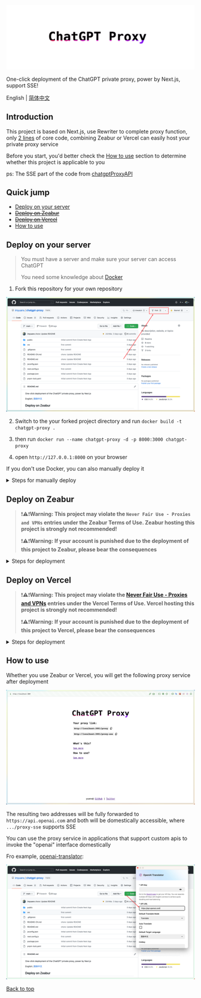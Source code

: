 ![Banner](./public/chatgpt-proxy-banner.png)

One-click deployment of the ChatGPT private proxy, power by Next.js, support SSE!

English | [简体中文](./README-CN.md)

## Introduction

This project is based on Next.js, use Rewriter to complete proxy function, only [2 lines](https://github.com/imyuanx/chatgpt-proxy/blob/main/next.config.js#L7-L8) of core code, combining Zeabur or Vercel can easily host your private proxy service

Before you start, you'd better check the [How to use](#how-to-use) section to determine whether this project is applicable to you

ps: The SSE part of the code from [chatgptProxyAPI](https://github.com/x-dr/chatgptProxyAPI)

## Quick jump

- [Deploy on your server](#deploy-on-your-server)
- ~~[Deploy on Zeabur](#deploy-on-zeabur)~~
- ~~[Deploy on Vercel](#deploy-on-vercel)~~
- [How to use](#how-to-use)

## Deploy on your server

> You must have a server and make sure your server can access ChatGPT
>
> You need some knowledge about [Docker](https://www.docker.com/)

1. Fork this repository for your own repository

<img width="600" src="public/frok.png" alt="fork" />

2. Switch to the your forked project directory and run `docker build -t chatgpt-proxy .`

3. then run `docker run --name chatgpt-proxy -d -p 8000:3000 chatgpt-proxy`

4. open `http://127.0.0.1:8000` on your browser

If you don't use Docker, you can also manually deploy it

<details>
<summary>Steps for manually deploy</summary>

> Your nodejs version needs to be greater than or equal to 14

#### 1. Pull this repo to the local

```bash
$ git pull https://github.com/imyuanx/chatgpt-proxy
$ cd chatgpt-proxy
```

#### 2. Installations

```bash
$ pnpm install
```

#### 3. Build

```bash
$ pnpm build
```

#### 4. Running Services

```bash
$ pnpm start
```

</details>

## Deploy on Zeabur

> ❗️⚠️❗️**Warning: This project may violate the `Never Fair Use - Proxies and VPNs` entries under the Zeabur Terms of Use. Zeabur hosting this project is strongly not recommended!**
>
> ❗️⚠️❗️**Warning: If your account is punished due to the deployment of this project to Zeabur, please bear the consequences**

<details>
<summary>Steps for deployment</summary>

> ❗️⚠️❗️**Assuming that you have completely read the warning information and understand the possible risks and consequences, you can still continue to complete the deployment**

Specific operations are as follows

1. Fork this repository for your own repository

<img width="600" src="public/frok.png" alt="fork" />

2. Add a new service on [Zeabur](https://zeabur.com) console

<img width="600" src="public/zeabur.png" alt="step 1"/>

3. Add service and deploy from source code

<img width="600" src="public/zeabur-1.png" alt="step 2"/>

<img width="600" src="public/zeabur-1-1.png" alt="step 2-1"/>

4. Select your forked repo

<img width="600" src="public/zeabur-2.png" alt="step 3"/>

5. Select main and deploy

<img width="600" src="public/zeabur-3.png" alt="step 4"/>

6. After the deployment is successful, Generate the domain name.

<img width="600" src="public/zeabur-4.png" alt="step 5"/>

7. Finally get your service

<img width="600" src="public/zeabur-5.png" alt="step 6"/>
</details>

## Deploy on Vercel

> ❗️⚠️❗️**Warning: This project may violate the [Never Fair Use - Proxies and VPNs](https://vercel.com/docs/concepts/limits/fair-use-policy#never-fair-use) entries under the Vercel Terms of Use. Vercel hosting this project is strongly not recommended!**
>
> ❗️⚠️❗️**Warning: If your account is punished due to the deployment of this project to Vercel, please bear the consequences**

<details>

<summary>Steps for deployment</summary>

> ❗️⚠️❗️**Assuming that you have completely read the warning information and understand the possible risks and consequences, you can still continue to complete the deployment**

If you use Vercel deploy services, you must [custom domain name](https://vercel.com/docs/concepts/get-started/assign-domain), beacuse the [custom domain name](https://vercel.com/docs/concepts/get-started/assign-domain) is not affected by the GFW, Specific operations are as follows

<a href="https://vercel.com/import/project?template=https://github.com/imyuanx/chatgpt-proxy" target="_blank" rel="noopener noreferrer"><img src="https://vercel.com/button" alt="Deploy to Vercel"></a>

1. Click the deploy button at the top

<img width="600" src="public/vercel.png" alt="One-click deploy"/>

2. After deployment, the repository will be forked automatically for you, entering a custom repository name in the input field

<img width="600" src="public/vercel-deploy.png" alt="Deploy"/>

3. After successful deployment, get your service

<img width="600" src="public/vercel-success.png" alt="Alt text"/>

4. You must add a custom domain name for your service, otherwise you will not be able to access your service in the country

<img width="600" src="public/vercel-domain.png" alt="Domain"/>
</details>

## How to use

Whether you use Zeabur or Vercel, you will get the following proxy service after deployment

<img width="600" src="public/proxy.png" alt="Proxy service"/>

The resulting two addresses will be fully forwarded to `https://api.openai.com` and both will be domestically accessible, where `.../proxy-sse` supports SSE

You can use the proxy service in applications that support custom apis to invoke the "openai" interface domestically

Fro example, [openai-translator](https://github.com/yetone/openai-translator):

<img width="600" src="public/openai-translator.png" alt="Alt text"/>

[Back to top](#introduction)
